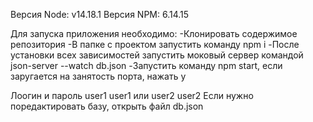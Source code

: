 Версия Node: v14.18.1
Версия NPM: 6.14.15

Для запуска приложения необходимо:
  -Клонировать содержимое репозитория
  -В папке с проектом запустить команду npm i
  -После установки всех зависимостей запустить моковый сервер командой json-server --watch db.json
  -Запустить команду npm start, если заругается на занятость порта, нажать y

Лоогин и пароль user1 user1 или user2 user2
Если нужно поредактировать базу, открыть файл db.json
